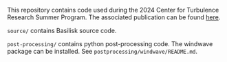 This repository contains code used during the 2024 Center for Turbulence Research Summer Program. The associated publication can be found [here](https://jiarong-wu.github.io/assets/pdf/CTRSP2024.pdf).

`source/` contains Basilisk source code.

`post-processing/` contains python post-processing code. The windwave package can be installed. See `postprocessing/windwave/README.md`.